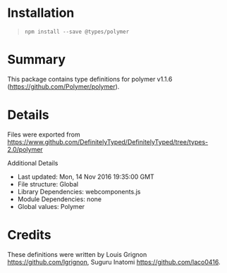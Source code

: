 # Installation
> `npm install --save @types/polymer`

# Summary
This package contains type definitions for polymer v1.1.6 (https://github.com/Polymer/polymer).

# Details
Files were exported from https://www.github.com/DefinitelyTyped/DefinitelyTyped/tree/types-2.0/polymer

Additional Details
 * Last updated: Mon, 14 Nov 2016 19:35:00 GMT
 * File structure: Global
 * Library Dependencies: webcomponents.js
 * Module Dependencies: none
 * Global values: Polymer

# Credits
These definitions were written by Louis Grignon <https://github.com/lgrignon>, Suguru Inatomi <https://github.com/laco0416>.

